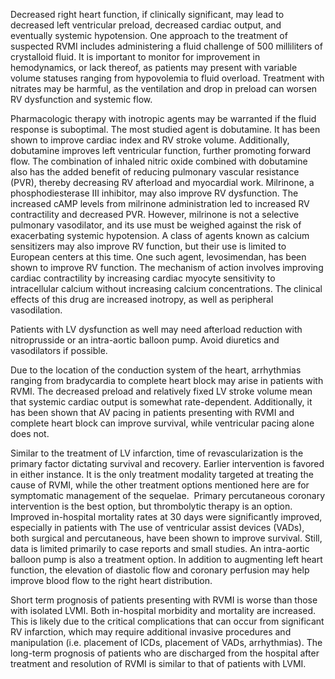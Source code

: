 Decreased right heart function, if clinically significant, may lead to decreased left ventricular preload, decreased cardiac output, and eventually systemic hypotension. One approach to the treatment of suspected RVMI includes administering a fluid challenge of 500 milliliters of crystalloid fluid. It is important to monitor for improvement in hemodynamics, or lack thereof, as patients may present with variable volume statuses ranging from hypovolemia to fluid overload. Treatment with nitrates may be harmful, as the ventilation and drop in preload can worsen RV dysfunction and systemic flow.

Pharmacologic therapy with inotropic agents may be warranted if the fluid response is suboptimal. The most studied agent is dobutamine. It has been shown to improve cardiac index and RV stroke volume. Additionally, dobutamine improves left ventricular function, further promoting forward flow. The combination of inhaled nitric oxide combined with dobutamine also has the added benefit of reducing pulmonary vascular resistance (PVR), thereby decreasing RV afterload and myocardial work. Milrinone, a phosphodiesterase III inhibitor, may also improve RV dysfunction. The increased cAMP levels from milrinone administration led to increased RV contractility and decreased PVR. However, milrinone is not a selective pulmonary vasodilator, and its use must be weighed against the risk of exacerbating systemic hypotension. A class of agents known as calcium sensitizers may also improve RV function, but their use is limited to European centers at this time. One such agent, levosimendan, has been shown to improve RV function. The mechanism of action involves improving cardiac contractility by increasing cardiac myocyte sensitivity to intracellular calcium without increasing calcium concentrations. The clinical effects of this drug are increased inotropy, as well as peripheral vasodilation.

Patients with LV dysfunction as well may need afterload reduction with nitroprusside or an intra-aortic balloon pump. Avoid diuretics and vasodilators if possible.

Due to the location of the conduction system of the heart, arrhythmias ranging from bradycardia to complete heart block may arise in patients with RVMI. The decreased preload and relatively fixed LV stroke volume mean that systemic cardiac output is somewhat rate-dependent. Additionally, it has been shown that AV pacing in patients presenting with RVMI and complete heart block can improve survival, while ventricular pacing alone does not.

Similar to the treatment of LV infarction, time of revascularization is the primary factor dictating survival and recovery. Earlier intervention is favored in either instance. It is the only treatment modality targeted at treating the cause of RVMI, while the other treatment options mentioned here are for symptomatic management of the sequelae.  Primary percutaneous coronary intervention is the best option, but thrombolytic therapy is an option. Improved in-hospital mortality rates at 30 days were significantly improved, especially in patients with The use of ventricular assist devices (VADs), both surgical and percutaneous, have been shown to improve survival. Still, data is limited primarily to case reports and small studies. An intra-aortic balloon pump is also a treatment option. In addition to augmenting left heart function, the elevation of diastolic flow and coronary perfusion may help improve blood flow to the right heart distribution.

Short term prognosis of patients presenting with RVMI is worse than those with isolated LVMI. Both in-hospital morbidity and mortality are increased. This is likely due to the critical complications that can occur from significant RV infarction, which may require additional invasive procedures and manipulation (i.e. placement of ICDs, placement of VADs, arrhythmias). The long-term prognosis of patients who are discharged from the hospital after treatment and resolution of RVMI is similar to that of patients with LVMI.